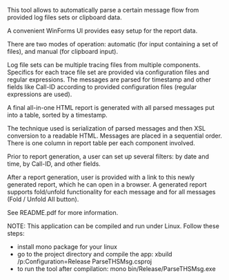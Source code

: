 This tool allows to automatically parse a certain message flow from provided log files sets or clipboard data.

A convenient WinForms UI provides easy setup for the report data.

There are two modes of operation: automatic (for input containing a set of files), and manual (for clipboard input).

Log file sets can be multiple tracing files from multiple components.
Specifics for each trace file set are provided via configuration files and regular expressions.
The messages are parsed for timestamp and other fields like Call-ID according to provided configuration files (regular expressions are used).

A final all-in-one HTML report is generated with all parsed messages put into a table, sorted by a timestamp. 

The technique used is serialization of parsed messages and then XSL conversion to a readable HTML.
Messages are placed in a sequential order.
There is one column in report table per each component involved.

Prior to report generation, a user can set up several filters: by date and time, by Call-ID, and other fields.

After a report generation, user is provided with a link to this newly generated report, which he can open in a browser.
A generated report supports fold/unfold functionality for each message and for all messages (Fold / Unfold All button).

See README.pdf for more information.

NOTE:
This application can be compiled and run under Linux.
Follow these steps:
- install mono package for your linux
- go to the project directory and compile the app:
xbuild /p:Configuration=Release ParseTHSMsg.csproj
- to run the tool after compilation:
mono bin/Release/ParseTHSMsg.exe